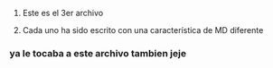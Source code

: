 1. Este es el 3er archivo

2. Cada uno ha sido escrito con una característica de MD diferente

### ya le tocaba a este archivo tambien jeje
